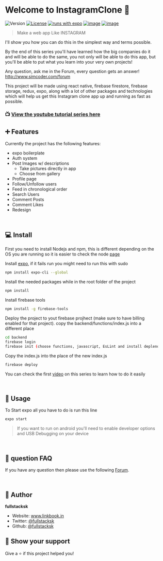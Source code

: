 # Welcome to InstagramClone 👋
![Version](https://img.shields.io/badge/version-0.1-blue.svg?cacheSeconds=2592000)
[![License](https://img.shields.io/badge/License-Apache%202.0-blue.svg)](https://opensource.org/licenses/Apache-2.0)
[![runs with expo](https://img.shields.io/badge/Runs%20with%20Expo-000.svg?style=flat-square&logo=EXPO&labelColor=f3f3f3&logoColor=000)](https://expo.io/)
[![image](https://img.shields.io/badge/Twitter-1DA1F2?style=for-the-badge&logo=twitter&logoColor=white)](https://twitter.com/fullstacksk)
[![image](https://img.shields.io/badge/Instagram-E4405F?style=for-the-badge&logo=instagram&logoColor=white)](https://www.instagram.com/fullstacksk/)


>Make a web app Like INSTAGRAM

I'll show you how you can do this in the simplest way and terms possible.

By the end of this series you'll have learned how the big companies do it and will be able to do the same, you not only will be able to do this app, but you'll be able to put what you learn into your very own projects!

Any question, ask me in the Forum, every question gets an answer! http://www.simcoder.com/forum

This project will be made using react native, firebase firestore, firebase storage, redux, expo, along with a lot of other packages and technologies which will help us get this Instagram clone app up and running as fast as possible.

### 📺 [**View the youtube tutorial series here**](https://www.youtube.com/watch?v=xE8UEX7vXVQ&list=PLxabZQCAe5fgatwOQny9wKJVs4YD6xkf1)



## ➕ Features

Currently the project has the following features:
  * expo boilerplate
  * Auth system 
  * Post Images w/ descriptions
    * Take pictures directly in app
    * Choose from gallery
  * Profile page
  * Follow/Unfollow users
  * Feed in chronological order
  * Search Users
  * Comment Posts
  * Comment Likes
  * Redesign
  
<br>

## 💻 Install

First you need to install Nodejs and npm, this is different depending on the OS you are running so it is easier to check the node [page](https://nodejs.org/en/download/)

Install [expo](https://expo.io/learn), if it fails run you might need to run this with sudo
```sh
npm install expo-cli --global
```

Install the needed packages while in the root folder of the project
```sh
npm install
```


Install firebase tools
```sh
npm install -g firebase-tools
```

Deploy the project to yout firebase projhect (make sure to have billing enabled for that project). copy the backend/functions/index.js into a different place
```sh
cd backend
firebase login
firebase init (choose functions, javascript, EsLint and install deplendencies)
```

Copy the index.js into the place of the new index.js
```sh
firebase deploy
```

You can check the first [video](https://www.youtube.com/watch?v=5S9HM6pprZo&t=2s) on this series to learn how to do it easily

<br>

## 📱 Usage

To Start expo all you have to do is run this line
```sh
expo start
```

>If you want to run on android you'll need to enable developer options and USB Debugging on your device

<br>

## 💙  question FAQ

If you have any question then please use the following [Forum](https://www.simcoder.com/forum/instagram/).

<br>

## 👤 Author

**fullstacksk**

* Website: www.linkbook.in
* Twitter: [@fullstacksk](https://twitter.com/fullstacksk)
* Github: [@fullstacksk](https://github.com/fullstacksk)

## 🌟 Show your support


Give a ⭐️ if this project helped you!

